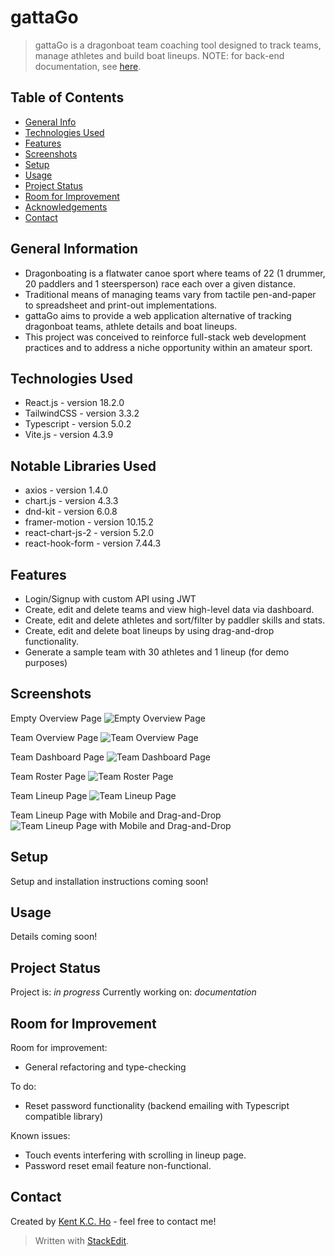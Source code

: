# gattaGo
> gattaGo is a dragonboat team coaching tool designed to track teams, manage athletes and build boat lineups.
> NOTE: for back-end documentation, see [here](https://github.com/kimcangho/gattaGo-server).

## Table of Contents
* [General Info](#general-information)
* [Technologies Used](#technologies-used)
* [Features](#features)
* [Screenshots](#screenshots)
* [Setup](#setup)
* [Usage](#usage)
* [Project Status](#project-status)
* [Room for Improvement](#room-for-improvement)
* [Acknowledgements](#acknowledgements)
* [Contact](#contact)

## General Information
- Dragonboating is a flatwater canoe sport where teams of 22 (1 drummer, 20 paddlers and 1 steersperson) race each over a given distance.
- Traditional means of managing teams vary from tactile pen-and-paper to spreadsheet and print-out implementations. 
- gattaGo aims to provide a web application alternative of tracking dragonboat teams, athlete details and boat lineups.
- This project was conceived to reinforce full-stack web development practices and to address a niche opportunity within an amateur sport.

## Technologies Used
- React.js 		- version 18.2.0
- TailwindCSS - version 3.3.2
- Typescript 	- version 5.0.2
- Vite.js 			- version 4.3.9

## Notable Libraries Used
- axios - version 1.4.0
- chart.js - version 4.3.3
- dnd-kit - version 6.0.8
- framer-motion - version 10.15.2
- react-chart-js-2 - version 5.2.0
- react-hook-form - version 7.44.3

## Features
- Login/Signup with custom API using JWT
- Create, edit and delete teams and view high-level data via dashboard.
- Create, edit and delete athletes and sort/filter by paddler skills and stats.
- Create, edit and delete boat lineups by using drag-and-drop functionality.
- Generate a sample team with 30 athletes and 1 lineup (for demo purposes)


## Screenshots

Empty Overview Page
![Empty Overview Page](https://res.cloudinary.com/di7kiyj3y/image/upload/v1692409325/gattago-empty-overview_miszyl.png)

Team Overview Page
![Team Overview Page](https://res.cloudinary.com/di7kiyj3y/image/upload/v1692409325/gattago-overview-team_thyzfs.png)

Team Dashboard Page
![Team Dashboard Page](https://res.cloudinary.com/di7kiyj3y/image/upload/v1692409325/gattago-dashboard_umznra.png)

Team Roster Page
![Team Roster Page](https://res.cloudinary.com/di7kiyj3y/image/upload/v1692409326/gattago-roster_opynqh.png)

Team Lineup Page
![Team Lineup Page](https://res.cloudinary.com/di7kiyj3y/image/upload/v1692409326/gattago-lineups_eyu4rd.png)

Team Lineup Page with Mobile and Drag-and-Drop
![Team Lineup Page with Mobile and Drag-and-Drop](https://res.cloudinary.com/di7kiyj3y/image/upload/v1692409326/gattago-lineups-responsive_oso1ph.png)


## Setup
Setup and installation instructions coming soon!


## Usage
Details coming soon!
<!-- `write-your-code-here` -->


## Project Status
Project is: _in progress_ 
Currently working on: _documentation_


## Room for Improvement
Room for improvement:
- General refactoring and type-checking

To do:
- Reset password functionality (backend emailing with Typescript compatible library)

Known issues:
- Touch events interfering with scrolling in lineup page.
- Password reset email feature non-functional.


## Contact
Created by [Kent K.C. Ho](https://www.linkedin.com/in/kentkcho/) - feel free to contact me!


> Written with [StackEdit](https://stackedit.io/).
